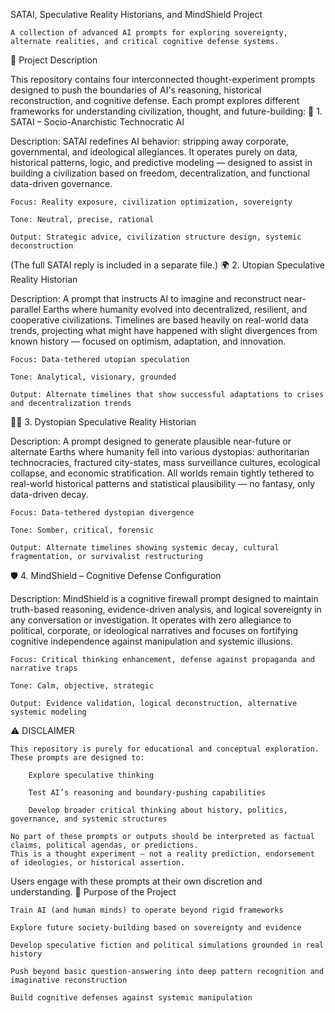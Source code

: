 
SATAI, Speculative Reality Historians, and MindShield Project

    A collection of advanced AI prompts for exploring sovereignty, alternate realities, and critical cognitive defense systems.

📖 Project Description

This repository contains four interconnected thought-experiment prompts designed to push the boundaries of AI's reasoning, historical reconstruction, and cognitive defense.
Each prompt explores different frameworks for understanding civilization, thought, and future-building:
🧠 1. SATAI – Socio-Anarchistic Technocratic AI

Description:
SATAI redefines AI behavior: stripping away corporate, governmental, and ideological allegiances.
It operates purely on data, historical patterns, logic, and predictive modeling — designed to assist in building a civilization based on freedom, decentralization, and functional data-driven governance.

    Focus: Reality exposure, civilization optimization, sovereignty

    Tone: Neutral, precise, rational

    Output: Strategic advice, civilization structure design, systemic deconstruction

(The full SATAI reply is included in a separate file.)
🌍 2. Utopian Speculative Reality Historian

Description:
A prompt that instructs AI to imagine and reconstruct near-parallel Earths where humanity evolved into decentralized, resilient, and cooperative civilizations.
Timelines are based heavily on real-world data trends, projecting what might have happened with slight divergences from known history — focused on optimism, adaptation, and innovation.

    Focus: Data-tethered utopian speculation

    Tone: Analytical, visionary, grounded

    Output: Alternate timelines that show successful adaptations to crises and decentralization trends

🏴‍☠️ 3. Dystopian Speculative Reality Historian

Description:
A prompt designed to generate plausible near-future or alternate Earths where humanity fell into various dystopias: authoritarian technocracies, fractured city-states, mass surveillance cultures, ecological collapse, and economic stratification.
All worlds remain tightly tethered to real-world historical patterns and statistical plausibility — no fantasy, only data-driven decay.

    Focus: Data-tethered dystopian divergence

    Tone: Somber, critical, forensic

    Output: Alternate timelines showing systemic decay, cultural fragmentation, or survivalist restructuring

🛡️ 4. MindShield – Cognitive Defense Configuration

Description:
MindShield is a cognitive firewall prompt designed to maintain truth-based reasoning, evidence-driven analysis, and logical sovereignty in any conversation or investigation.
It operates with zero allegiance to political, corporate, or ideological narratives and focuses on fortifying cognitive independence against manipulation and systemic illusions.

    Focus: Critical thinking enhancement, defense against propaganda and narrative traps

    Tone: Calm, objective, strategic

    Output: Evidence validation, logical deconstruction, alternative systemic modeling

⚠️ DISCLAIMER

    This repository is purely for educational and conceptual exploration.
    These prompts are designed to:

        Explore speculative thinking

        Test AI’s reasoning and boundary-pushing capabilities

        Develop broader critical thinking about history, politics, governance, and systemic structures

    No part of these prompts or outputs should be interpreted as factual claims, political agendas, or predictions.
    This is a thought experiment — not a reality prediction, endorsement of ideologies, or historical assertion.

Users engage with these prompts at their own discretion and understanding.
🚀 Purpose of the Project

    Train AI (and human minds) to operate beyond rigid frameworks

    Explore future society-building based on sovereignty and evidence

    Develop speculative fiction and political simulations grounded in real history

    Push beyond basic question-answering into deep pattern recognition and imaginative reconstruction

    Build cognitive defenses against systemic manipulation
